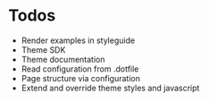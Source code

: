 # Todos

- Render examples in styleguide
- Theme SDK
- Theme documentation
- Read configuration from .dotfile
- Page structure via configuration
- Extend and override theme styles and javascript